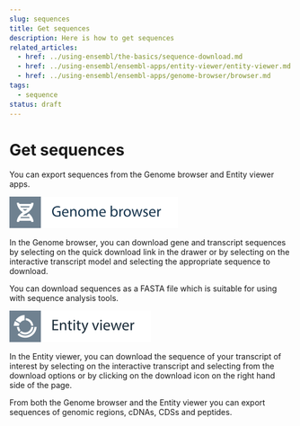 ```yaml
---
slug: sequences
title: Get sequences
description: Here is how to get sequences
related_articles:
  - href: ../using-ensembl/the-basics/sequence-download.md
  - href: ../using-ensembl/ensembl-apps/entity-viewer/entity-viewer.md
  - href: ../using-ensembl/ensembl-apps/genome-browser/browser.md
tags:
  - sequence
status: draft
---
```


# Get sequences

You can export sequences from the Genome browser and Entity viewer apps.

![](../../img/id-genome-browser.svg)

In the Genome browser, you can download gene and transcript sequences by selecting on the quick download link in the drawer or by selecting on the interactive transcript model and selecting the appropriate sequence to download.

You can download sequences as a FASTA file which is suitable for using with sequence analysis tools.

![](../../img/id-entity-viewer.svg)

In the Entity viewer, you can download the sequence of your transcript of interest by selecting on the interactive transcript and selecting from the download options or by clicking on the download icon on the right hand side of the page.

From both the Genome browser and the Entity viewer you can export sequences of genomic regions, cDNAs, CDSs and peptides.
